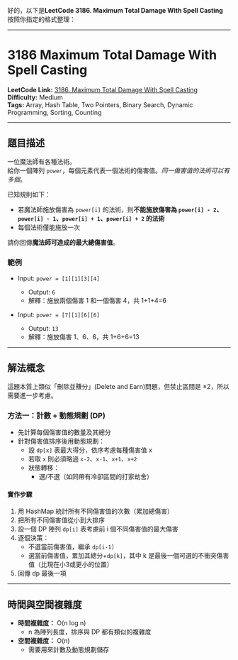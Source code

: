 好的，以下是**LeetCode 3186. Maximum Total Damage With Spell Casting** 按照你指定的格式整理：

***

# 3186 Maximum Total Damage With Spell Casting

**LeetCode Link:** [3186. Maximum Total Damage With Spell Casting](https://leetcode.com/problems/maximum-total-damage-with-spell-casting/)  
**Difficulty:** Medium  
**Tags:** Array, Hash Table, Two Pointers, Binary Search, Dynamic Programming, Sorting, Counting

---

## 題目描述

一位魔法師有各種法術。  
給你一個陣列 `power`，每個元素代表一個法術的傷害值。*同一傷害值的法術可以有多個*。

已知規則如下：
- 若魔法師施放傷害為 `power[i]` 的法術，則**不能施放傷害為 `power[i] - 2`、`power[i] - 1`、`power[i] + 1`、`power[i] + 2` 的法術**
- 每個法術僅能施放一次

請你回傳**魔法師可造成的最大總傷害值**。

### 範例

- Input: `power = [1][1][3][4]`
  - Output: `6`
  - 解釋：施放兩個傷害 1 和一個傷害 4，共 1+1+4=6

- Input: `power = [7][1][6][6]`
  - Output: `13`
  - 解釋：施放傷害 1、6、6，共 1+6+6=13

---

## 解法概念

這題本質上類似「刪除並賺分」(Delete and Earn)問題，但禁止區間是 ±2，所以需要進一步考慮。

### 方法一：計數 + 動態規劃 (DP)

- 先計算每個傷害值的數量及其總分
- 針對傷害值排序後用動態規劃：  
  - 設 `dp[x]` 表最大得分，依序考慮每種傷害值 x  
  - 若取 `x` 則必須略過 `x-2`、`x-1`、`x+1`、`x+2`
  - 狀態轉移：  
    - 選/不選（如同帶有冷卻區間的打家劫舍）

#### 實作步驟

1. 用 HashMap 統計所有不同傷害值的次數（累加總傷害）
2. 把所有不同傷害值從小到大排序
3. 設一個 DP 陣列 `dp[i]` 表考慮前 i 個不同傷害值的最大傷害
4. 逐個決策：  
   - 不選當前傷害值，繼承 `dp[i-1]`
   - 選當前傷害值，累加其總分+`dp[k]`，其中 k 是最後一個可選的不衝突傷害值（比現在小3或更小的位置）
5. 回傳 dp 最後一項

---

## 時間與空間複雜度

- **時間複雜度：** O(n log n)  
  - n 為陣列長度，排序與 DP 都有類似的複雜度  
- **空間複雜度：** O(n)  
  - 需要用來計數及動態規劃儲存
